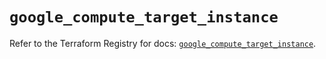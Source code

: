 # `google_compute_target_instance`

Refer to the Terraform Registry for docs: [`google_compute_target_instance`](https://registry.terraform.io/providers/hashicorp/google/6.18.1/docs/resources/compute_target_instance).
